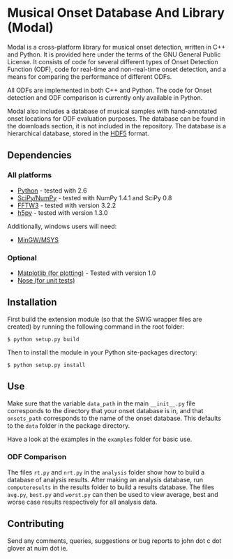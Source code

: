 Musical Onset Database And Library (Modal)
==========================================

Modal is a cross-platform library for musical onset detection, written in C++ and Python.
It is provided here under the terms of the GNU General Public License.
It consists of code for several different types of Onset Detection Function (ODF), code for
real-time and non-real-time onset detection, and a means for comparing the performance of
different ODFs.

All ODFs are implemented in both C++ and Python. The code for Onset detection and ODF comparison
is currently only available in Python.

Modal also includes a database of musical samples with hand-annotated onset locations for ODF 
evaluation purposes. The database can be found in the downloads section, it is not included 
in the repository. 
The database is a hierarchical database, stored in the [HDF5](http://www.hdfgroup.org/HDF5/) format.


Dependencies
------------

### All platforms

* [Python](http://www.python.org) - tested with 2.6
* [SciPy/NumPy](http://www.scipy.org) - tested with NumPy 1.4.1 and SciPy 0.8
* [FFTW3](http://www.fftw.org) - tested with version 3.2.2
* [h5py](http://code.google.com/p/h5py) - tested with version 1.3.0

Additionally, windows users will need:

* [MinGW/MSYS](http://www.mingw.org/)

### Optional

* [Matplotlib (for plotting)](http://matplotlib.sourceforge.net) - Tested with version 1.0
* [Nose (for unit tests)](http://somethingaboutorange.com/mrl/projects/nose)


Installation
------------

First build the extension module (so that the SWIG wrapper files are created) by running
the following command in the root folder:

    $ python setup.py build

Then to install the module in your Python site-packages directory:

    $ python setup.py install


Use
---

Make sure that the variable `data_path` in the main `__init__.py` file corresponds to the directory
that your onset database is in, and that `onsets_path` corresponds to the name of the onset database.
This defaults to the `data` folder in the package directory.

Have a look at the examples in the `examples` folder for basic use. 

### ODF Comparison

The files `rt.py` and `nrt.py` in the `analysis` folder show how to build a database of analysis results.
After making an analysis database, run `computeresults` in the results folder to build a results database.
The files `avg.py`, `best.py` and `worst.py` can then be used to view average, best and worse case 
results respectively for all analysis data.


Contributing
------------

Send any comments, queries, suggestions or bug reports to john dot c dot glover at nuim dot ie.

